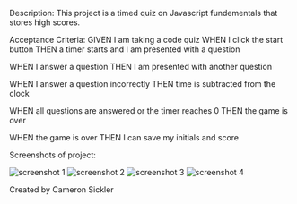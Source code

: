 Description:
This project is a timed quiz on Javascript fundementals that stores high scores.


Acceptance Criteria:
GIVEN I am taking a code quiz
WHEN I click the start button
THEN a timer starts and I am presented with a question

WHEN I answer a question
THEN I am presented with another question

WHEN I answer a question incorrectly
THEN time is subtracted from the clock

WHEN all questions are answered or the timer reaches 0
THEN the game is over

WHEN the game is over
THEN I can save my initials and score


Screenshots of project:

![screenshot 1](https://user-images.githubusercontent.com/98184710/160292391-1374cda8-5267-4285-ac57-ada476619ca8.jpg)
![screenshot 2](https://user-images.githubusercontent.com/98184710/160292390-2dd57dec-8497-453d-8798-5a693948f229.jpg)
![screenshot 3](https://user-images.githubusercontent.com/98184710/160292388-330a9b51-fc65-47fc-9dbf-8a80e2692f48.jpg)
![screenshot 4](https://user-images.githubusercontent.com/98184710/160292392-c41eb5f2-fa53-4dc0-8347-c6594185c311.jpg)

Created by Cameron Sickler
